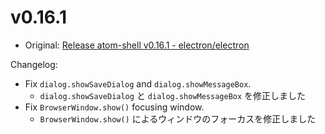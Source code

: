 # v0.16.1

* Original: [Release atom-shell v0.16.1 - electron/electron](https://github.com/electron/electron/releases/tag/v0.16.1)

Changelog:

* Fix `dialog.showSaveDialog` and `dialog.showMessageBox`.
  * `dialog.showSaveDialog` と `dialog.showMessageBox` を修正しました
* Fix `BrowserWindow.show()` focusing window.
  * `BrowserWindow.show()` によるウィンドウのフォーカスを修正しました
